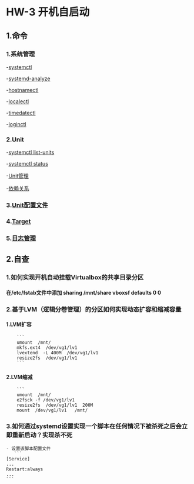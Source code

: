 HW-3 开机自启动
=======================================

## 1.命令

### 1.系统管理

-[systemctl](https://asciinema.org/a/R1UdiWTgD1tprDAZQXFGZsgC2)

-[systemd-analyze](https://asciinema.org/a/os4HBkxtpY58O0RRofp9WmmXT)

-[hostnamectl](https://asciinema.org/a/kcu0JwamphNQIGryL93S9swIE)

-[localectl](https://asciinema.org/a/Twgx4C35mwtd1ew1ptmvBbJxK)

-[timedatectl](https://asciinema.org/a/P4lJDQdIBDh1HjRCWW2xUbhEj)

-[loginctl](https://asciinema.org/a/zBjJ3K2HANPVC5HMd3modDXUB)

### 2.Unit

-[systemctl list-units](https://asciinema.org/a/8X2bj7zZRTnYwVB1UCUtfje7g)

-[systemctl status](https://asciinema.org/a/hnKrJAx0GSQ1ZcEWEuUwTBuIo)

-[Unit管理](https://asciinema.org/a/9tHvdxuikCktiMHgsNLZHwz5g)

-[依赖关系](https://asciinema.org/a/dXADq4tAiW6ZQTMitVVbc0zzk)

### 3.[Unit配置文件](https://asciinema.org/a/FkgVZNoTBrgBTGJCm7blnADcZ)

### 4.[Target](https://asciinema.org/a/VmW8F539sXTIakUDcx7NO1cZZ)

### 5.[日志管理](https://asciinema.org/a/2TX3nBgv09M5IJSXwMWGnFhaw)

## 2.自查

### 1.如何实现开机自动挂载Virtualbox的共享目录分区

#### 在/etc/fstab文件中添加 sharing /mnt/share vboxsf defaults 0 0

### 2.基于LVM（逻辑分卷管理）的分区如何实现动态扩容和缩减容量

#### 1.LVM扩容
        ```
        umount  /mnt/  
        mkfs.ext4  /dev/vg1/lv1  
        lvextend  -L 400M  /dev/vg1/lv1  
        resize2fs  /dev/vg1/lv1
        ```

#### 2.LVM缩减
        ```
        umount  /mnt/
        e2fsck -f /dev/vg1/lv1  
        resize2fs  /dev/vg1/lv1  200M  
        mount  /dev/vg1/lv1   /mnt/

### 3.如何通过systemd设置实现一个脚本在任何情况下被杀死之后会立即重新启动？实现杀不死
    - 设置该脚本配置文件
       ```
    [Service]  
    ...  
    Restart:always  
    ...
    ```


